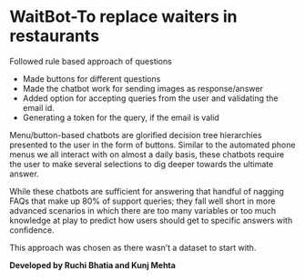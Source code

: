 # WaitBot-To replace waiters in restaurants

Followed rule based approach of questions
- Made buttons for different questions
- Made the chatbot work for sending images as response/answer
- Added option for accepting queries from the user and validating the email id. 
- Generating a token for the query, if the email is valid

Menu/button-based chatbots are glorified decision tree hierarchies presented to the user in the form of buttons. Similar to the automated phone menus we all interact with on almost a daily basis, these chatbots require the user to make several selections to dig deeper towards the ultimate answer.

While these chatbots are sufficient for answering that handful of nagging FAQs that make up 80% of support queries; they fall well short in more advanced scenarios in which there are too many variables or too much knowledge at play to predict how users should get to specific answers with confidence. 

This approach was chosen as there wasn’t a dataset to start with.

**Developed by Ruchi Bhatia and Kunj Mehta**
